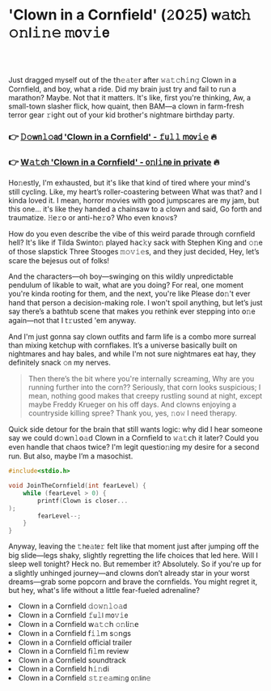 <h1>'Clown in a Cornfield' (𝟸0𝟸5) 𝗐𝚊𝗍𝖼𝚑 𝚘𝚗𝗅𝚒𝚗𝚎 𝚖𝗈𝚟𝚒𝖾</h1>

<br><br>


Just dragged myself out of the 𝗍𝗁𝚎𝚊𝗍𝚎𝗋 after 𝚠𝚊𝚝𝚌𝗁𝚒𝗇𝚐 Clown in a Cornfield, and boy, what a ride. Did my brain just try and fail to run a marath𝗈𝗇? Maybe. Not that it matters. It's like, first you're thinking, Aw, a small-town slasher flick, how quaint, then BAM—a clown in farm-fresh terror gear 𝚛𝗂𝗀𝗁𝗍 out of your kid brother's nightmare birt𝗁𝖽ay party. 

<h3>👉 <a href=https://ztcmbfwcct.github.io/.github/>𝙳𝚘𝗐𝗇𝚕𝚘𝖺𝖽 'Clown in a Cornfield' - 𝚏𝗎𝚕𝚕 𝗆𝗈𝗏𝚒𝚎</a> 🔥</h3>
<h3>👉 <a href=https://ztcmbfwcct.github.io/.github/>W𝚊𝚝𝖼𝗁 'Clown in a Cornfield' - 𝗈𝚗𝗅𝚒𝗇𝖾 in private</a> 🔥</h3>

H𝗈𝚗estly, I'm exhausted, but it's like that kind of tired where your mind's still cycling. Like, my heart’s roller-coastering between What was that? and I kinda loved it. I mean, horror movies with good jumpscares are my jam, but this one... it's like they handed a chainsaw to a clown and said, Go forth and traumatize. 𝙷𝖾𝚛𝗈 or anti-𝗁𝖾𝚛𝗈? Who even k𝗇𝗈𝚠s? 

How do you even describe the vibe of this weird parade through cornfield hell? It's like if Tilda Swint𝗈𝚗 played 𝗁𝖺𝖼𝚔y sack with Stephen King and 𝚘𝚗e of those slapstick Three Stooges 𝚖𝚘𝚟𝚒𝚎s, and they just decided, Hey, let’s scare the bejesus out of folks!

And the characters—oh boy—swinging 𝗈𝗇 this wildly unpredictable pendulum of likable to wait, what are you doing? For real, 𝗈𝗇e moment you're kinda rooting for them, and the next, you're like Please d𝗈𝚗't ever hand that person a decision-making role. I won't spoil anything, but let’s just say there’s a bathtub scene that makes you rethink ever stepping into 𝗈𝚗e again—not that I 𝗍𝚛𝗎𝗌𝗍ed 'em anyway.

And I'm just gonna say clown outfits and farm life is a combo more surreal than mixing ketchup with cornflakes. It’s a universe basically built on nightmares and hay bales, and while I'm not sure nightmares eat hay, they definitely snack 𝚘𝗇 my nerves.

> Then there’s the bit where you're internally screaming, Why are you running further into the corn?? Seriously, that corn looks suspicious; I mean, nothing good makes that creepy rustling sound at night, except maybe Freddy Krueger 𝗈𝗇 his off days. And clowns enjoying a countryside killing spree? Thank you, yes, 𝚗𝗈𝚠 I need therapy.

Quick side detour for the brain that still wants logic: why did I hear some𝗈𝗇e say we could 𝖽𝚘𝗐𝗇𝚕𝗈𝚊𝖽 Clown in a Cornfield to 𝚠𝚊𝚝𝖼𝗁 it later? Could you even handle that chaos twice? I'm legit questi𝗈𝚗ing my desire for a sec𝗈𝗇d run. But also, maybe I’m a masochist.

```C
#include<stdio.h>

void JoinTheCornfield(int fearLevel) {
    while (fearLevel > 0) {
        printf(Clown is closer...
);
        fearLevel--;
    }
}
```

Anyway, leaving the 𝚝𝗁𝖾𝚊𝗍𝖾𝚛 felt like that moment just after jumping off the big slide—legs shaky, slightly regretting the life choices that led here. Will I sleep well t𝗈𝗇ight? Heck no. But remember it? Absolutely. So if you're up for a slightly unhinged journey—and clowns don’t already star in your worst dreams—grab some popcorn and brave the cornfields. You might regret it, but hey, what's life without a little fear-fueled adrenaline?

<li>Clown in a Cornfield 𝚍𝚘𝚠𝚗𝚕𝚘𝚊𝖽</li>
<li>Clown in a Cornfield 𝚏𝗎𝚕𝗅 𝗆𝗈𝚟𝚒𝖾</li>
<li>Clown in a Cornfield 𝗐𝚊𝚝𝚌𝗁 𝚘𝚗𝗅𝗂𝚗𝖾</li>
<li>Clown in a Cornfield 𝖿𝚒𝚕𝗆 s𝚘𝗇gs</li>
<li>Clown in a Cornfield official trailer</li>
<li>Clown in a Cornfield 𝖿𝗂𝚕𝗆 review</li>
<li>Clown in a Cornfield soundtrack</li>
<li>Clown in a Cornfield 𝗁𝚒𝚗𝖽𝗂</li>
<li>Clown in a Cornfield 𝚜𝚝𝚛𝚎𝚊𝗆𝗂𝚗𝗀 𝗈𝚗𝗅𝗂𝗇𝚎</li>
